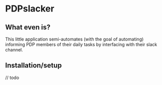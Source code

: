 # PDPslacker

## What even is?

This little application semi-automates (with the goal of automating) informing PDP members of their daily tasks by interfacing with their slack channel.


## Installation/setup

// todo
